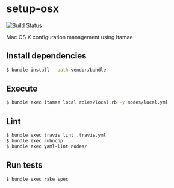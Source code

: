 # setup-osx

[![Build Status](https://travis-ci.org/oke-py/setup-osx.svg?branch=master)](https://travis-ci.org/oke-py/setup-osx)

Mac OS X configuration management using Itamae

## Install dependencies

```bash
$ bundle install --path vendor/bundle
```

## Execute

```bash
$ bundle exec itamae local roles/local.rb -y nodes/local.yml
```

## Lint

```bash
$ bundle exec travis lint .travis.yml 
$ bundle exec rubocop
$ bundle exec yaml-lint nodes/
```

## Run tests

```bash
$ bundle exec rake spec
```
